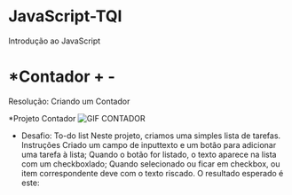 # JavaScript-TQI
 Introdução ao JavaScript
# *Contador + -
Resolução: Criando um Contador

*Projeto Contador
![GIF CONTADOR](https://user-images.githubusercontent.com/64238160/175203210-05525922-94d4-4ed7-84d9-fa0c0ebf7d45.gif)

* Desafio: To-do list
Neste projeto, criamos uma simples lista de tarefas.
Instruções
Criado um campo de inputtexto e um botão para adicionar uma tarefa à lista;
Quando o botão for listado, o texto aparece na lista com um checkboxlado;
Quando selecionado ou ficar em checkbox, ou item correspondente deve com o texto riscado. 
O resultado esperado é este: